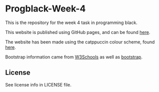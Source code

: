 # Progblack-Week-4

This is the repository for the week 4 task in programming black.

This website is published using GitHub pages, and can be found 
[here](https://jackaed.github.io/Progblack-Week-4/).

The website has been made using the catppuccin colour scheme, found
[here](https://github.com/catppuccin/catppuccin).

Bootstrap information came from
[W3Schools](https://www.w3schools.com/bootstrap/bootstrap_templates.asp) as well
as [bootstrap](https://getbootstrap.com/docs/5.3/getting-started/introduction/).

## License

See license info in LICENSE file.
